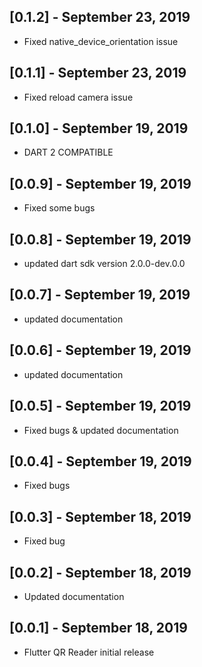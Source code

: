 ## [0.1.2] - September 23, 2019

* Fixed native_device_orientation issue

## [0.1.1] - September 23, 2019

* Fixed reload camera issue

## [0.1.0] - September 19, 2019

* DART 2 COMPATIBLE

## [0.0.9] - September 19, 2019

* Fixed some bugs

## [0.0.8] - September 19, 2019

* updated dart sdk version 2.0.0-dev.0.0

## [0.0.7] - September 19, 2019

* updated documentation

## [0.0.6] - September 19, 2019

* updated documentation

## [0.0.5] - September 19, 2019

* Fixed bugs & updated documentation

## [0.0.4] - September 19, 2019

* Fixed bugs

## [0.0.3] - September 18, 2019

* Fixed bug

## [0.0.2] - September 18, 2019

* Updated documentation

## [0.0.1] - September 18, 2019

* Flutter QR Reader initial release

